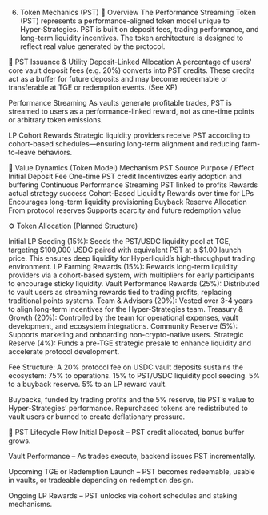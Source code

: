6. Token Mechanics (PST)
🧾 Overview
The Performance Streaming Token (PST) represents a performance-aligned token model unique to Hyper‑Strategies. PST is built on deposit fees, trading performance, and long-term liquidity incentives. The token architecture is designed to reflect real value generated by the protocol.

🔁 PST Issuance & Utility
Deposit-Linked Allocation
A percentage of users' core vault deposit fees (e.g. 20%) converts into PST credits. These credits act as a buffer for future deposits and may become redeemable or transferable at TGE or redemption events. (See XP)

Performance Streaming
As vaults generate profitable trades, PST is streamed to users as a performance-linked reward, not as one-time points or arbitrary token emissions.

LP Cohort Rewards
Strategic liquidity providers receive PST according to cohort-based schedules—ensuring long-term alignment and reducing farm-to-leave behaviors.

🧩 Value Dynamics (Token Model)
Mechanism	PST Source	Purpose / Effect
Initial Deposit Fee	One-time PST credit	Incentivizes early adoption and buffering
Continuous Performance	Streaming PST linked to profits	Rewards actual strategy success
Cohort-Based Liquidity	Rewards over time for LPs	Encourages long-term liquidity provisioning
Buyback Reserve Allocation	From protocol reserves	Supports scarcity and future redemption value

⚙️ Token Allocation (Planned Structure)

Initial LP Seeding (15%): Seeds the PST/USDC liquidity pool at TGE, targeting $100,000 USDC paired with equivalent PST at a $1.00 launch price. This ensures deep liquidity for Hyperliquid’s high-throughput trading environment.
LP Farming Rewards (15%): Rewards long-term liquidity providers via a cohort-based system, with multipliers for early participants to encourage sticky liquidity.
Vault Performance Rewards (25%): Distributed to vault users as streaming rewards tied to trading profits, replacing traditional points systems.
Team & Advisors (20%): Vested over 3-4 years to align long-term incentives for the Hyper-Strategies team.
Treasury & Growth (20%): Controlled by the team for operational expenses, vault development, and ecosystem integrations.
Community Reserve (5%): Supports marketing and onboarding non-crypto-native users.
Strategic Reserve (4%): Funds a pre-TGE strategic presale to enhance liquidity and accelerate protocol development.


Fee Structure: A 20% protocol fee on USDC vault deposits sustains the ecosystem:
75% to operations.
15% to PST/USDC liquidity pool seeding.
5% to a buyback reserve.
5% to an LP reward vault.

Buybacks, funded by trading profits and the 5% reserve, tie PST’s value to Hyper-Strategies’ performance. Repurchased tokens are redistributed to vault users or burned to create deflationary pressure.

🎯 PST Lifecycle Flow
Initial Deposit – PST credit allocated, bonus buffer grows.

Vault Performance – As trades execute, backend issues PST incrementally.

Upcoming TGE or Redemption Launch – PST becomes redeemable, usable in vaults, or tradeable depending on redemption design.

Ongoing LP Rewards – PST unlocks via cohort schedules and staking mechanisms.

